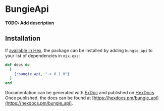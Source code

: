 # BungieApi

**TODO: Add description**

## Installation

If [available in Hex](https://hex.pm/docs/publish), the package can be installed
by adding `bungie_api` to your list of dependencies in `mix.exs`:

```elixir
def deps do
  [
    {:bungie_api, "~> 0.1.0"}
  ]
end
```

Documentation can be generated with [ExDoc](https://github.com/elixir-lang/ex_doc)
and published on [HexDocs](https://hexdocs.pm). Once published, the docs can
be found at [https://hexdocs.pm/bungie_api](https://hexdocs.pm/bungie_api).

